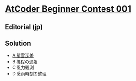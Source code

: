 # [AtCoder Beginner Contest 001](https://atcoder.jp/contests/abc001)
## Editorial (jp)
## Solution
- [A	積雪深差](https://github.com/xuelei7/mylibrary/blob/master/AtCoder/abc001_1.cpp)
- B	視程の通報
- C	風力観測
- D	感雨時刻の整理
